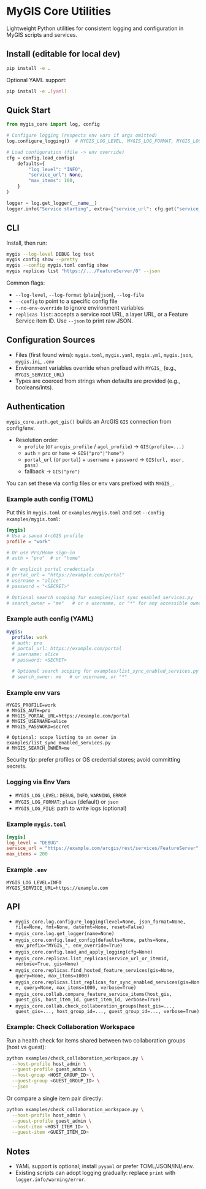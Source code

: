 # MyGIS Core Utilities

Lightweight Python utilities for consistent logging and configuration in MyGIS scripts and services.

## Install (editable for local dev)

```bash
pip install -e .
```

Optional YAML support:

```bash
pip install -e .[yaml]
```

## Quick Start

```python
from mygis_core import log, config

# Configure logging (respects env vars if args omitted)
log.configure_logging()  # MYGIS_LOG_LEVEL, MYGIS_LOG_FORMAT, MYGIS_LOG_FILE

# Load configuration (file -> env override)
cfg = config.load_config(
    defaults={
        "log_level": "INFO",
        "service_url": None,
        "max_items": 100,
    }
)

logger = log.get_logger(__name__)
logger.info("Service starting", extra={"service_url": cfg.get("service_url")})
```

## CLI

Install, then run:

```bash
mygis --log-level DEBUG log test
mygis config show --pretty
mygis --config mygis.toml config show
mygis replicas list "https://.../FeatureServer/0" --json
```

Common flags:

- `--log-level`, `--log-format` (`plain`|`json`), `--log-file`
- `--config` to point to a specific config file
- `--no-env-override` to ignore environment variables
 - `replicas list`: accepts a service root URL, a layer URL, or a Feature Service item ID. Use `--json` to print raw JSON.

## Configuration Sources

- Files (first found wins): `mygis.toml`, `mygis.yaml`, `mygis.yml`, `mygis.json`, `mygis.ini`, `.env`
- Environment variables override when prefixed with `MYGIS_` (e.g., `MYGIS_SERVICE_URL`)
- Types are coerced from strings when defaults are provided (e.g., booleans/ints).

## Authentication

`mygis_core.auth.get_gis()` builds an ArcGIS `GIS` connection from config/env.

- Resolution order:
  - `profile` (or `arcgis_profile` / `agol_profile`) → `GIS(profile=...)`
  - `auth` = `pro` or `home` → `GIS("pro"|"home")`
  - `portal_url` (or `portal`) + `username` + `password` → `GIS(url, user, pass)`
  - fallback → `GIS("pro")`

You can set these via config files or env vars prefixed with `MYGIS_`.

### Example auth config (TOML)

Put this in `mygis.toml` or `examples/mygis.toml` and set `--config examples/mygis.toml`:

```toml
[mygis]
# Use a saved ArcGIS profile
profile = "work"

# Or use Pro/Home sign-in
# auth = "pro"  # or "home"

# Or explicit portal credentials
# portal_url = "https://example.com/portal"
# username = "alice"
# password = "<SECRET>"

# Optional search scoping for examples/list_sync_enabled_services.py
# search_owner = "me"   # or a username, or "*" for any accessible owner
```

### Example auth config (YAML)

```yaml
mygis:
  profile: work
  # auth: pro
  # portal_url: https://example.com/portal
  # username: alice
  # password: <SECRET>

  # Optional search scoping for examples/list_sync_enabled_services.py
  # search_owner: me   # or username, or "*"
```

### Example env vars

```
MYGIS_PROFILE=work
# MYGIS_AUTH=pro
# MYGIS_PORTAL_URL=https://example.com/portal
# MYGIS_USERNAME=alice
# MYGIS_PASSWORD=secret

# Optional: scope listing to an owner in examples/list_sync_enabled_services.py
# MYGIS_SEARCH_OWNER=me
```

Security tip: prefer profiles or OS credential stores; avoid committing secrets.

### Logging via Env Vars

- `MYGIS_LOG_LEVEL`: `DEBUG`, `INFO`, `WARNING`, `ERROR`
- `MYGIS_LOG_FORMAT`: `plain` (default) or `json`
- `MYGIS_LOG_FILE`: path to write logs (optional)

### Example `mygis.toml`

```toml
[mygis]
log_level = "DEBUG"
service_url = "https://example.com/arcgis/rest/services/FeatureServer"
max_items = 200
```

### Example `.env`

```
MYGIS_LOG_LEVEL=INFO
MYGIS_SERVICE_URL=https://example.com
```

## API

- `mygis_core.log.configure_logging(level=None, json_format=None, file=None, fmt=None, datefmt=None, reset=False)`
- `mygis_core.log.get_logger(name=None)`
- `mygis_core.config.load_config(defaults=None, paths=None, env_prefix="MYGIS_", env_override=True)`
- `mygis_core.config.load_and_apply_logging(cfg=None)`
- `mygis_core.replicas.list_replicas(service_url_or_itemid, verbose=True, gis=None)`
- `mygis_core.replicas.find_hosted_feature_services(gis=None, query=None, max_items=1000)`
- `mygis_core.replicas.list_replicas_for_sync_enabled_services(gis=None, query=None, max_items=1000, verbose=True)`
- `mygis_core.collab.compare_feature_service_items(host_gis, guest_gis, host_item_id, guest_item_id, verbose=True)`
- `mygis_core.collab.check_collaboration_groups(host_gis=..., guest_gis=..., host_group_id=..., guest_group_id=..., verbose=True)`

### Example: Check Collaboration Workspace

Run a health check for items shared between two collaboration groups (host vs guest):

```bash
python examples/check_collaboration_workspace.py \
  --host-profile host_admin \
  --guest-profile guest_admin \
  --host-group <HOST_GROUP_ID> \
  --guest-group <GUEST_GROUP_ID> \
  --json
```

Or compare a single item pair directly:

```bash
python examples/check_collaboration_workspace.py \
  --host-profile host_admin \
  --guest-profile guest_admin \
  --host-item <HOST_ITEM_ID> \
  --guest-item <GUEST_ITEM_ID>
```

## Notes

- YAML support is optional; install `pyyaml` or prefer TOML/JSON/INI/.env.
- Existing scripts can adopt logging gradually: replace `print` with `logger.info/warning/error`.
